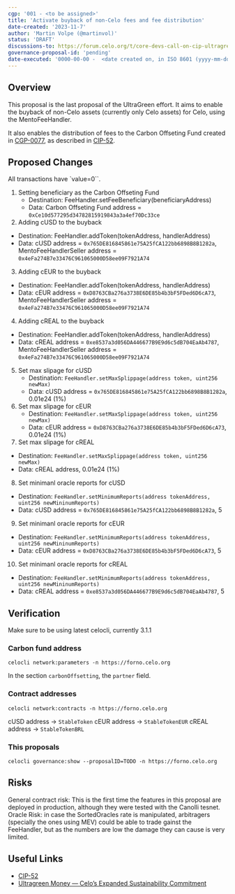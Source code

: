 ```yaml
---
cgp: '001 - <to be assigned>'
title: 'Activate buyback of non-Celo fees and fee distribution'
date-created: '2023-11-7'
author: 'Martin Volpe (@martinvol)'
status: 'DRAFT'
discussions-to: https://forum.celo.org/t/core-devs-call-on-cip-ultragreen-celo/5387
governance-proposal-id: 'pending'
date-executed: '0000-00-00 -  <date created on, in ISO 8601 (yyyy-mm-dd) format> - peding'
---
```



## Overview

This proposal is the last proposal of the UltraGreen effort. It aims to enable the buyback of non-Celo assets (currently only Celo assets) for Celo, using the MentoFeeHandler.

It also enables the distribution of fees to the Carbon Offseting Fund created in [CGP-0077](https://github.com/celo-org/governance/blob/main/CGPs/cgp-0077.md), as described in [CIP-52](https://github.com/celo-org/celo-proposals/blob/master/CIPs/cip-0052.md).



## Proposed Changes

All transactions have `value=0``.


1. Setting beneficiary as the Carbon Offseting Fund
   - Destination: FeeHandler.setFeeBeneficiary(beneficiaryAddress)
   - Data: Carbon Offseting Fund address = `0xCe10d577295d34782815919843a3a4ef70Dc33ce`
2. Adding cUSD to the buyback
  - Destination: FeeHandler.addToken(tokenAddress, handlerAddress)
  - Data: cUSD address = `0x765DE816845861e75A25fCA122bb6898B8B1282a`, MentoFeeHandlerSeller address = `0x4eFa274B7e33476C961065000D58ee09F7921A74`
3. Adding cEUR to the buyback
  - Destination: FeeHandler.addToken(tokenAddress, handlerAddress)
  - Data: cEUR address = `0xD8763CBa276a3738E6DE85b4b3bF5FDed6D6cA73`, MentoFeeHandlerSeller address = `0x4eFa274B7e33476C961065000D58ee09F7921A74`
4. Adding cREAL to the buyback
  - Destination: FeeHandler.addToken(tokenAddress, handlerAddress)
  - Data: cREAL address = `0xe8537a3d056DA446677B9E9d6c5dB704EaAb4787`, MentoFeeHandlerSeller address = `0x4eFa274B7e33476C961065000D58ee09F7921A74`
5. Set max slipage for cUSD
   - Destination: `FeeHandler.setMaxSplippage(address token, uint256 newMax)`
   - Data: cUSD address = `0x765DE816845861e75A25fCA122bb6898B8B1282a`, 0.01e24 (1%)
6. Set max slipage for cEUR
   - Destination: `FeeHandler.setMaxSplippage(address token, uint256 newMax)`
   - Data: cEUR address = `0xD8763CBa276a3738E6DE85b4b3bF5FDed6D6cA73`, 0.01e24 (1%)
7.  Set max slipage for cREAL
   - Destination: `FeeHandler.setMaxSplippage(address token, uint256 newMax)`
   - Data: cREAL address, 0.01e24 (1%)
8.  Set minimanl oracle reports for cUSD
   - Destination: `FeeHandler.setMinimumReports(address tokenAddress, uint256 newMininumReports)`
   - Data: cUSD address = `0x765DE816845861e75A25fCA122bb6898B8B1282a`, 5
9.  Set minimanl oracle reports for cEUR
   - Destination: `FeeHandler.setMinimumReports(address tokenAddress, uint256 newMininumReports)`
   - Data: cEUR address = `0xD8763CBa276a3738E6DE85b4b3bF5FDed6D6cA73`, 5
10. Set minimanl oracle reports for cREAL
   - Destination: `FeeHandler.setMinimumReports(address tokenAddress, uint256 newMininumReports)`
   - Data: cREAL address = `0xe8537a3d056DA446677B9E9d6c5dB704EaAb4787`, 5

## Verification

Make sure to be using latest celocli, currently 3.1.1

### Carbon fund address

`celocli network:parameters -n https://forno.celo.org`

In the section `carbonOffsetting`, the `partner` field.

### Contract addresses

`celocli network:contracts -n https://forno.celo.org`

cUSD address -> `StableToken`
cEUR address -> `StableTokenEUR`
cREAL address -> `StableTokenBRL`


### This proposals

`celocli governance:show --proposalID=TODO -n https://forno.celo.org`

## Risks

General contract risk: This is the first time the features in this proposal are deployed in production, although they were tested with the Canolli tesnet. 
Oracle Risk: in case the SortedOracles rate is manipulated, arbitragers (specially the ones using MEV) could be able to trade gainst the FeeHandler, but as the numbers are low the damage they can cause is very limited.

## Useful Links

* [CIP-52](https://github.com/celo-org/celo-proposals/blob/master/CIPs/cip-0052.md)
* [Ultragreen Money — Celo’s Expanded Sustainability Commitment](https://blog.celo.org/ultragreen-money-c677e7508abb)
